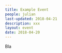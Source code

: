 ```yaml
---
title: Example Event
people: julian
last-updated: 2018-04-21
description: xxx
layout: event
date: 2018-04-20
---
```


Bla
